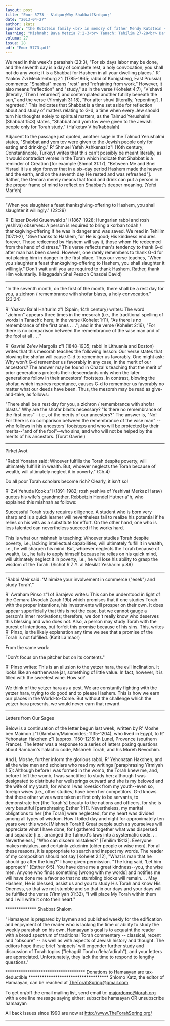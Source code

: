 ```yaml
---
layout: post
title: "Emor 5773 - &ldquo;Why Shabbat?&rdquo;"
date: "2013-04-27"
author: skatz
sponsor: "the Rutstein family <br> in memory of father Mendy Rutstein <br> (Menachem Mendel Shmuel ben Nachman Halevi a\"h) <br> and grandmother Bessie Rutstein <br> (Pesha Batya bat R' Zemach a\"h)"
learning: "Mishnah: Bava Metzia 7:2-3<br> Tanach: Tehilim 27-28<br> Daf Yomi (Bavli): Eruvin 50<br> Halachah: Mishnah Berurah 230:5-232:1"
volume: 27
issue: 28
pdf: "Emor 5773.pdf"
---
```


We read in this week's parashah (23:3), "For six days labor may be done, and the seventh day is a day of complete rest, a holy convocation, you shall not do any work; it is a Shabbat for Hashem in all your dwelling places." R' Yaakov Zvi Mecklenburg z"l (1785-1865; rabbi of Konigsberg, East Prussia) comments: "Shabbat" means "rest" and "refraining from work." However, it also means "reflection" and "study," as in the verse (Kohelet 4:7), "V'shavti \[literally, &lsquo;Then I returned'\] and contemplated another futility beneath the sun," and the verse (Yirmiyah 31:18), "For after shuvi \[literally, &lsquo;repenting'\], I regretted." This indicates that Shabbat is a time set aside for reflection about and study of matters relating to G-d, a time when every Jew should turn his thoughts solely to spiritual matters, as the Talmud Yerushalmi (Shabbat 15:3) states, "Shabbat and yom tov were given to the Jewish people only for Torah study." (Ha'ketav V'ha'kabbalah)

Adjacent to the passage just quoted, another sage in the Talmud Yerushalmi states, "Shabbat and yom tov were given to the Jewish people only for eating and drinking." R' Shmuel Yafeh Ashkenazi z"l (16th century; Constantinople, Turkey) writes that this can't possibly be meant literally, as it would contradict verses in the Torah which indicate that Shabbat is a reminder of Creation \[for example (Shmot 31:17), "Between Me and Bnei Yisrael it is a sign forever that in a six-day period Hashem made the heaven and the earth, and on the seventh day He rested and was refreshed"\]. Rather, the Gemara merely means that food and drink can put a person in the proper frame of mind to reflect on Shabbat's deeper meaning. (Yefei Mar'eh)

********

"When you slaughter a feast thanksgiving-offering to Hashem, you shall slaughter it willingly." (22:29)

R' Eliezer Dovid Gruenwald z"l (1867-1928; Hungarian rabbi and rosh yeshiva) observes: A person is required to bring a korban todah / thanksgiving-offering if he was in danger and was saved. We read in Tehilim (107:1-2), "Give thanks to Hashem, for He is good; His kindness endures forever. Those redeemed by Hashem will say it, those whom He redeemed from the hand of distress." This verse reflects man's tendency to thank G-d after man has been saved. However, one rarely remembers to thank G-d for not placing him in danger in the first place. Thus our verse teaches, "When you slaughter a feast thanksgiving-offering to Hashem, you shall slaughter it willingly." Don't wait until you are required to thank Hashem. Rather, thank Him voluntarily. (Haggadah Shel Pesach Chasdei David)

*******

"In the seventh month, on the first of the month, there shall be a rest day for you, a zichron / remembrance with shofar blasts, a holy convocation." (23:24)

R' Yaakov Ba'al Ha'turim z"l (Spain; 14th century) writes: The word "zichron" appears three times in the mesorah (i.e., the traditional spelling of words in Tanach): here; in the verse (Kohelet 1:11), "As there is no remembrance of the first ones . . ."; and in the verse (Kohelet 2:16), "For there is no comparison between the remembrance of the wise man and of the fool at all . . ."

R' Gavriel Ze'ev Margolis z"l (1848-1935; rabbi in Lithuania and Boston) writes that this mesorah teaches the following lesson: Our verse states that blowing the shofar will cause G-d to remember us favorably. One might ask: Why won't G-d remember us favorably in any case, in the merit of our ancestors? The answer may be found in Chazal's teaching that the merit of prior generations protects their descendants only when the later generations follow in their ancestors' footsteps. In contrast, blowing the shofar, which inspires repentance, causes G-d to remember us favorably no matter what our deeds have been. Thus, the mesorah may be read as give-and-take, as follows:

"There shall be a rest day for you, a zichron / remembrance with shofar blasts." Why are the shofar blasts necessary? "Is there no remembrance of the first ones" - i.e., of the merits of our ancestors?" The answer is, "No! For there is no comparison between the remembrance of the wise man" --who follows in his ancestors' footsteps and who will be protected by their merits--"and of the fool"--who sins, and who will not be helped by the merits of his ancestors. (Torat Gavriel)

********

Pirkei Avot

"Rabbi Yonatan said: Whoever fulfills the Torah despite poverty, will ultimately fulfill it in wealth. But, whoever neglects the Torah because of wealth, will ultimately neglect it in poverty." (Ch.4)

Do all poor Torah scholars become rich? Clearly, it isn't so!

R' Zvi Yehuda Kook z"l (1891-1982; rosh yeshiva of Yeshivat Merkaz Harav) quotes his wife's grandmother, Rebbetzin Hendel Hutner a"h, who explained this mishnah as follows:

Successful Torah study requires diligence. A student who is born very sharp and is a quick learner will nevertheless fail to realize his potential if he relies on his wits as a substitute for effort. On the other hand, one who is less talented can nevertheless succeed if he works hard.

This is what our mishnah is teaching: Whoever studies Torah despite poverty, i.e., lacking intellectual capabilities, will ultimately fulfill it in wealth, i.e., he will sharpen his mind. But, whoever neglects the Torah because of wealth, i.e., he fails to apply himself because he relies on his quick mind, will ultimately neglect it in poverty, i.e., he will lose his ability to grasp the wisdom of the Torah. (Sichot R Z.Y. al Mesilat Yesharim p.89)

********

"Rabbi Meir said: &lsquo;Minimize your involvement in commerce ("esek") and study Torah'."

R' Avraham Pinso z"l of Sarajevo writes: This can be understood in light of the Gemara (Avodah Zarah 19b) which promises that if one studies Torah with the proper intentions, his investments will prosper on their own. It does appear superficially that this is not the case, but we cannot gauge a person's inner motivations; therefore, we don't really know who deserves this blessing and who does not. Also, a person may study Torah with the purest of intentions, but forfeit this promise because of his sins. This, writes R' Pinso, is the likely explanation any time we see that a promise of the Torah is not fulfilled. (Katit La'maor)

From the same work:

"Don't focus on the pitcher but on its contents."

R' Pinso writes: This is an allusion to the yetzer hara, the evil inclination. It looks like an earthenware jar, something of little value. In fact, however, it is filled with the sweetest wine. How so?

We think of the yetzer hara as a pest. We are constantly fighting with the yetzer hara, trying to do good and to please Hashem. This is how we earn our places in the World-to-Come. But without the challenge which the yetzer hara presents, we would never earn that reward.

********

Letters from Our Sages

Below is a continuation of the letter begun last week, written by R' Moshe ben Maimon z"l (Rambam/Maimonides; 1135-1204), who lived in Egypt, to R' Yehonatan Hakohen z"l (approx. 1150-1215) in Lunel, Provence (southern France). The letter was a response to a series of letters posing questions about Rambam's halachic code, Mishneh Torah, and his Moreh Nevochim.

And I, Moshe, further inform the glorious rabbi, R' Yehonatan Hakohen, and all the wise men and scholars who read my writings \[paraphrasing Yirmiyah 1:5\]: Although before I was formed in the womb, the Torah knew me, and, before I left the womb, I was sanctified to study her; although I was designated to distribute her wellsprings outward and she is my beloved and the wife of my youth, for whom I was lovesick from my youth--even so, foreign wives \[i.e., other studies\] have been her competitors. G-d knows that these other wives were taken at first only to be servants, to demonstrate her \[the Torah's\] beauty to the nations and officers, for she is very beautiful \[paraphrasing Esther 1:11\]. Nevertheless, my marital obligations to her \[the Torah\] were neglected, for my heart was divided among all types of wisdom. How I toiled day and night for approximately ten years over this work \[Mishneh Torah\]! Great people such as yourselves will appreciate what I have done, for I gathered together what was dispersed and separate \[i.e., arranged the Talmud's laws into a systematic code. . . Nevertheless,\] "Who can discern mistakes?" \[Tehilim 19:13\]. Everyone makes mistakes, and certainly zekeinim \[older people or wise men\]. For all these reasons, it is appropriate to search and inspect my words. The reader of my composition should not say \[Kohelet 2:12\], "What is man that he should go after the king?" I have given permission. "The king said, &lsquo;Let him approach'" \[Esther 6:5\]. You have done me a great kindness--you, the wise men. Anyone who finds something \[wrong with my words\] and notifies me will have done me a favor so that no stumbling blocks will remain. . . May Hashem, He is blessed, assist us and you to study His Torah and know His Oneness, so that we not stumble and so that in our days and your days will be fulfilled the verse (Yirmiyah 31:32), "I will place My Torah within them and I will write it onto their heart."

************** Shabbat Shalom

"Hamaayan is prepared by laymen and published weekly for the edification and enjoyment of the reader who is lacking the time or ability to study the weekly parashah on his own. Hamaayan's goal is to acquaint the reader with a broad spectrum of traditional Torah commentary -- classical, recent and "obscure" -- as well as with aspects of Jewish history and thought. The editors hope these brief 'snippets' will engender further study and discussion of Torah topics ("lehagdil Torah u'leha'adirah"), and your letters are appreciated. Unfortunately, they lack the time to respond to lengthy questions."

************************************ Donations to Hamaayan are tax-deductible ************************************ Shlomo Katz, the editor of Hamaayan, can be reached at TheTorahSpring@gmail.com

To get on/off the email mailing list, send email to: majordomo@torah.org with a one line message saying either: subscribe hamaayan OR unsubscribe hamaayan

All back issues since 1990 are now at http://www.TheTorahSpring.org/

-----

